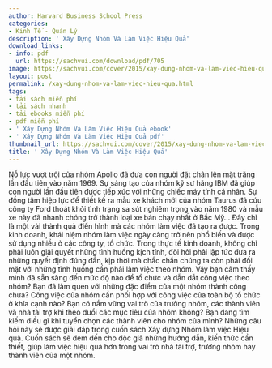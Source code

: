```yaml
---
author: Harvard Business School Press
categories:
- Kinh Tế - Quản Lý
description: ' Xây Dựng Nhóm Và Làm Việc Hiệu Quả'
download_links:
- info: pdf
  url: https://sachvui.com/download/pdf/705
image: https://sachvui.com/cover/2015/xay-dung-nhom-va-lam-viec-hieu-qua.jpg
layout: post
permalink: /xay-dung-nhom-va-lam-viec-hieu-qua.html
tags:
- tải sách miễn phí
- tải sách nhanh
- tải ebooks miễn phí
- pdf miễn phí
- ' Xây Dựng Nhóm Và Làm Việc Hiệu Quả ebook'
- ' Xây Dựng Nhóm Và Làm Việc Hiệu Quả pdf'
thumbnail_url: https://sachvui.com/cover/2015/xay-dung-nhom-va-lam-viec-hieu-qua.jpg
title: ' Xây Dựng Nhóm Và Làm Việc Hiệu Quả'
---
```


 <div class="item-desc text-justify"> Nỗ lực vượt trội của nhóm Apollo đã đưa con người đặt chân lên mặt trăng lần đầu tiên vào năm 1969. Sự sáng tạo của nhóm kỹ sư hãng IBM đã giúp con người lần đầu tiên được tiếp xúc với những chiếc máy tính cá nhân. Sự đồng tâm hiệp lực để thiết kế ra mẫu xe khách mới của nhóm Taurus đã cứu công ty Ford thoát khỏi tình trạng sa sút nghiêm trọng vào năm 1980 và mẫu xe này đã nhanh chóng trở thành loại xe bán chạy nhất ở Bắc Mỹ… Đây chỉ là một vài thành quả điển hình mà các nhóm làm việc đã tạo ra được. Trong kinh doanh, khái niệm nhóm làm việc ngày càng trở nên phổ biến và được sử dụng nhiều ở các công ty, tổ chức. Trong thực tế kinh doanh, không chỉ phải luôn giải quyết những tình huống kịch tính, đòi hỏi phải lập tức đưa ra những quyết định đúng đắn, kịp thời mà chắc chắn chúng ta còn phải đối mặt với những tình huống cần phải làm việc theo nhóm. Vậy bạn cảm thấy mình đã sẵn sàng đến mức độ nào để tổ chức và dẫn dắt công việc theo nhóm? Bạn đã làm quen với những đặc điểm của một nhóm thành công chưa? Công việc của nhóm cần phối hợp với công việc của toàn bộ tổ chức ở khía cạnh nào? Bạn có nắm vững vai trò của trưởng nhóm, các thành viên và nhà tài trợ khi theo đuổi các mục tiêu của nhóm không? Bạn đang tìm kiếm điều gì khi tuyển chọn các thành viên cho nhóm của mình? Những câu hỏi này sẽ được giải đáp trong cuốn sách Xây dựng Nhóm làm việc Hiệu quả. Cuốn sách sẽ đem đến cho độc giả những hướng dẫn, kiến thức cần thiết, giúp làm việc hiệu quả hơn trong vai trò nhà tài trợ, trưởng nhóm hay thành viên của một nhóm. </div>